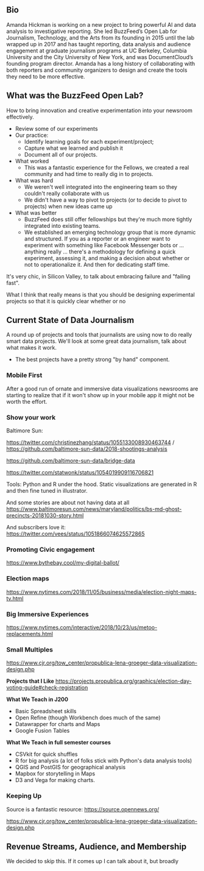 ## Bio

Amanda Hickman is working on a new project to bring powerful AI and data analysis to investigative reporting. She led BuzzFeed’s Open Lab for Journalism, Technology, and the Arts from its founding in 2015 until the lab wrapped up in 2017 and has taught reporting, data analysis and audience engagement at graduate journalism programs at UC Berkeley, Columbia University and the City University of New York, and was DocumentCloud’s founding program director. Amanda has a long history of collaborating with both reporters and community organizers to design and create the tools they need to be more effective.

## What was the BuzzFeed Open Lab?
How to bring innovation and creative experimentation into your newsroom effectively.

  * Review some of our experiments
  * Our practice:
    + Identify learning goals for each experiment/project;
    + Capture what we learned and publish it
    + Document all of our projects.
  * What worked
    + This was a fantastic experience for the Fellows, we created a real community and had time to really dig in to projects.
  * What was hard
    + We weren't well integrated into the engineering team so they couldn't really collaborate with us
    + We didn't have a way to pivot to projects (or to decide to pivot to projects) when new ideas came up
  * What was better
    + BuzzFeed does still offer fellowships but they're much more tightly integrated into existing teams.
    + We established an emerging technology group that is more dynamic and structured. If you as a reporter or an engineer want to experiment with something like Facebook Messenger bots or ... anything really ... there's a methodology for defining a quick experiment, assessing it, and making a decision about whether or not to operationalize it. And then for dedicating staff time.

It's very chic, in Silicon Valley, to talk about embracing failure and "failing fast".

What I think that really means is that you should be designing experimental projects so that it is quickly clear whether or no

## Current State of Data Journalism
A round up of projects and tools that journalists are using now to do really smart data projects. We'll look at some great data journalism, talk about what makes it work.

* The best projects have a pretty strong "by hand" component.

### Mobile First
After a good run of ornate and immersive data visualizations newsrooms are starting to realize that if it won't show up in your mobile app it might not be worth the effort.

### Show your work

Baltimore Sun:

https://twitter.com/christinezhang/status/1055133008930463744 / https://github.com/baltimore-sun-data/2018-shootings-analysis

https://github.com/baltimore-sun-data/bridge-data

https://twitter.com/statwonk/status/1054019909116706821

Tools: Python and R under the hood. Static visualizations are generated in R and then fine tuned in illustrator.

And some stories are about not having data at all https://www.baltimoresun.com/news/maryland/politics/bs-md-ghost-precincts-20181030-story.html

And subscribers love it: https://twitter.com/vees/status/1051866074625572865


### Promoting Civic engagement
https://www.bythebay.cool/my-digital-ballot/

### Election maps
https://www.nytimes.com/2018/11/05/business/media/election-night-maps-tv.html

### Big Immersive Experiences
https://www.nytimes.com/interactive/2018/10/23/us/metoo-replacements.html

### Small Multiples
https://www.cjr.org/tow_center/propublica-lena-groeger-data-visualization-design.php


**Projects that I Like**
https://projects.propublica.org/graphics/election-day-voting-guide#check-registration


**What We Teach in J200**
* Basic Spreadsheet skills
* Open Refine (though Workbench does much of the same)
* Datawrapper for charts and Maps
* Google Fusion Tables

**What We Teach in full semester courses**
* CSVkit for quick shuffles
* R for big analysis (a lot of folks stick with Python's data analysis tools)
* QGIS and PostGIS for geographical analysis
* Mapbox for storytelling in Maps
* D3 and Vega for making charts.


### Keeping Up

Source is a fantastic resource: https://source.opennews.org/

https://www.cjr.org/tow_center/propublica-lena-groeger-data-visualization-design.php

## Revenue Streams, Audience, and Membership

We decided to skip this. If it comes up I can talk about it, but broadly
